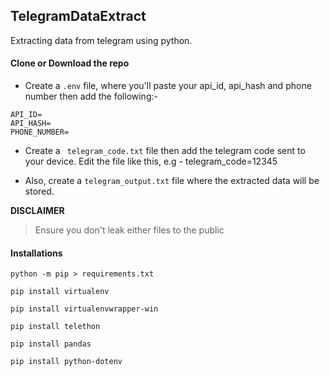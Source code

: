 ## TelegramDataExtract

Extracting data from telegram using python.

#### Clone or Download the repo

- Create a ```.env``` file, where you'll paste your api_id, api_hash and phone number then add the following:- 
```
API_ID=
API_HASH=
PHONE_NUMBER=
````

- Create a ``` telegram_code.txt``` file then add the telegram code sent to your device. Edit the file like this, e.g - telegram_code=12345

- Also, create a ```telegram_output.txt``` file where the extracted data will be stored. 

**DISCLAIMER** 

>Ensure you don't leak either files to the public

#### Installations

```
python -m pip > requirements.txt

pip install virtualenv

pip install virtualenvwrapper-win

pip install telethon

pip install pandas

pip install python-dotenv

```

